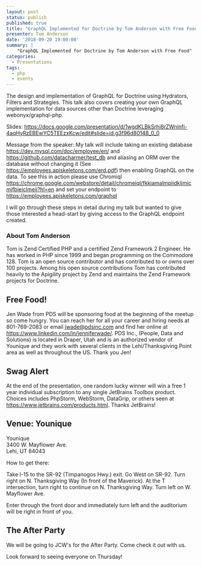 ```yaml
---
layout: post
status: publish
published: true
title: "GraphQL Implemented for Doctrine by Tom Anderson with Free Food"
presenter: Tom Anderson
date: '2018-09-20 19:00:00'
summary: |
    "GraphQL Implemented for Doctrine by Tom Anderson with Free Food"
categories:
  - Presentations
tags:
  - php
  - events
---
```


The design and implementation of GraphQL for Doctrine using Hydrators, Filters and Strategies. This talk also covers creating your own GraphQL implementation for data sources other than Doctrine
leveraging webonyx/graphql-php.

Slides: https://docs.google.com/presentation/d/1wgdKLBkSrhi8rZWninfi-4aqHyRzEBEwYC5TEEzxKcw/edit#slide=id.g3f96d80148_0_0

Message from the speaker: My talk will include taking an existing database https://dev.mysql.com/doc/employee/en/ and https://github.com/datacharmer/test_db and aliasing an ORM over the database without changing it (See https://employees.apiskeletons.com/erd.pdf) then enabling GraphQL on the data. To see this in action please use Chromiql https://chrome.google.com/webstore/detail/chromeiql/fkkiamalmpiidkljmicmjfbieiclmeij?hl=en and set your endpoint to https://employees.apiskeletons.com/graphql

I will go through these steps in detail during my talk but wanted to give those interested a head-start by giving access to the GraphQL endpoint created.

### About Tom Anderson

Tom is Zend Certified PHP and a certified Zend Framework 2 Engineer. He has worked in PHP since 1999 and began programming on the Commodore 128. Tom is an open source contributor and has contributed to or owns over 100 projects. Among his open source contributions Tom has contributed heavily to the Apigility project by Zend and maintains the Zend Framework projects for Doctrine.

## Free Food!

Jen Wade from PDS will be sponsoring food at the beginning of the meetup so come hungry. You can reach her for all your career and hiring needs at 801-769-2083 or email jwade@pdsinc.com and find her online at https://www.linkedin.com/in/jenniferwade/. PDS Inc., (People, Data and Solutions) is located in Draper, Utah and is an authorized vendor of Younique and they work with several clients in the Lehi/Thanksgiving Point area as well as throughout the US. Thank you Jen!

## Swag Alert

At the end of the presentation, one random lucky winner will win a free 1 year individual subscription to any single JetBrains Toolbox product. Choices includes PhpStorm, WebStorm, DataGrip, or others seen at https://www.jetbrains.com/products.html. Thanks JetBrains!

## Venue: Younique

Younique<br/>
3400 W. Mayflower Ave.<br/>
Lehi, UT 84043

How to get there:

Take I-15 to the SR-92 (Timpanogos Hwy.) exit. Go West on SR-92. Turn right on N. Thanksgiving Way (In front of the Maverick). At the T intersection, turn right to continue on N. Thanksgiving Way. Turn left on W. Mayflower Ave.

Enter through the front door and immediately turn left and the auditorium will be right in front of you.

## The After Party

We will be going to JCW's for the After Party. Come check it out with us.

Look forward to seeing everyone on Thursday!
